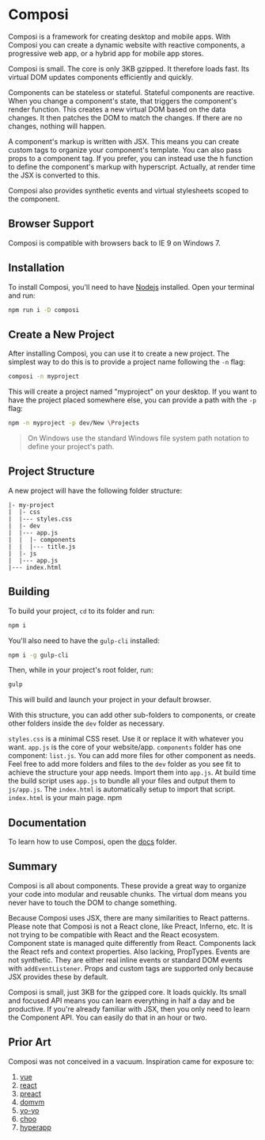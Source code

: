 Composi
========

Composi is a framework for creating desktop and mobile apps. With Composi you can create a dynamic website with reactive components, a progressive web app, or a hybrid app for mobile app stores.

Composi is small. The core is only 3KB gzipped. It therefore loads fast. Its virtual DOM updates components efficiently and quickly. 

Components can be stateless or stateful. Stateful components are reactive. When you change a component's state, that triggers the component's render function. This creates a new virtual DOM based on the data changes. It then patches the DOM to match the changes. If there are no changes, nothing will happen.

A component's markup is written with JSX. This means you can create custom tags to organize your component's template. You can also pass props to a component tag. If you prefer, you can instead use the h function to define the component's markup with hyperscript. Actually, at render time the JSX is converted to this.

Composi also provides synthetic events and virtual stylesheets scoped to the component.

Browser Support
---------------

Composi is compatible with browsers back to IE 9 on Windows 7.

Installation
-------------

To install Composi, you'll need to have [Nodejs](https://nodejs.org/en/) installed. Open your terminal and run:

```sh
npm run i -D composi
```

Create a New Project
--------------------
After installing Composi, you can use it to create a new project. The simplest way to do this is to provide a project name following the `-n` flag:

```sh
composi -n myproject
```
This will create a project named "myproject" on your desktop. If you want to have the project placed somewhere else, you can provide a path with the `-p` flag:

```sh
npm -n myproject -p dev/New \Projects
```
>On Windows use the standard Windows file system path notation to define your project's path.

Project Structure
-----------------
A new project will have the following folder structure:
```
|- my-project
|  |- css
|  |--- styles.css
|  |- dev
|  |--- app.js
|  |  |- components
|  |  |--- title.js
|  |- js
|  |--- app.js
|--- index.html
```

Building
--------
To build your project, `cd` to its folder and run:

```sh
npm i
```

You'll also need to have the `gulp-cli` installed:

```sh
npm i -g gulp-cli
```

Then, while in your project's root folder, run:

```sh
gulp
```

This will build and launch your project in your default browser.

With this structure, you can add other sub-folders to components, or create other folders inside the `dev` folder as necessary.

`styles.css` is a minimal CSS reset. Use it or replace it with whatever you want. `app.js` is the core of your website/app. `components` folder has one component: `list.js`. You can add more files for other component as needs. Feel free to add more folders and files to the `dev` folder as you see fit to achieve the structure your app needs. Import them into `app.js`. At build time the build script uses `app.js` to bundle all your files and output them to `js/app.js`. The `index.html` is automatically setup to import that script. `index.html` is your main page. npm

Documentation
-------------
To learn how to use Composi, open the [docs](./docs/index.md) folder.

Summary
-------

Composi is all about components. These provide a great way to organize your code into modular and reusable chunks. The virtual dom means you never have to touch the DOM to change something.

Because Composi uses JSX, there are many similarities to React patterns. Please note that Composi is not a React clone, like Preact, Inferno, etc. It is not trying to be compatible with React and the React ecosystem. Component state is managed quite differently from React. Components lack the React refs and context properties. Also lacking, PropTypes. Events are not synthetic. They are either real inline events or standard DOM events with `addEventListener`. Props and custom tags are supported only because JSX provides these by default. 

Composi is small, just 3KB for the gzipped core. It loads quickly. Its small and focused API means you can learn everything in half a day and be productive. If you're already familiar with JSX, then you only need to learn the Component API. You can easily do that in an hour or two.

Prior Art
---------

Composi was not conceived in a vacuum. Inspiration came for exposure to:

1. [vue](https://github.com/vuejs/vue)
2. [react](https://github.com/facebook/react)
3. [preact](https://github.com/developit/preact)
4. [domvm](https://github.com/leeoniya/domvm)
5. [yo-yo](https://github.com/maxogden/yo-yo)
6. [choo](https://github.com/choojs/choo)
7. [hyperapp](https://github.com/hyperapp/hyperapp)
